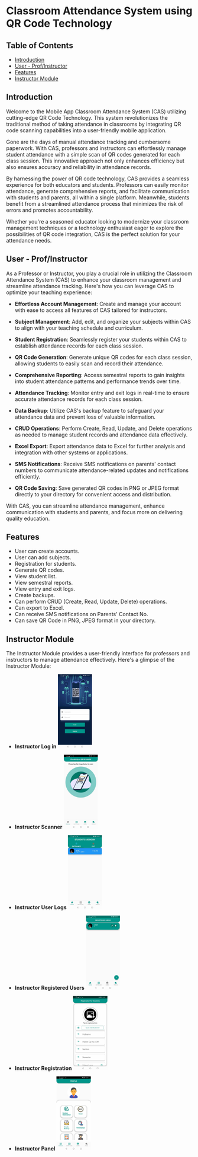 # Classroom Attendance System using QR Code Technology

## Table of Contents

- [Introduction](#introduction)
- [User - Prof/Instructor](#user---prof-instructor)
- [Features](#features)
- [Instructor Module](#instructor-module)

## Introduction

Welcome to the Mobile App Classroom Attendance System (CAS) utilizing cutting-edge QR Code Technology. This system revolutionizes the traditional method of taking attendance in classrooms by integrating QR code scanning capabilities into a user-friendly mobile application.

Gone are the days of manual attendance tracking and cumbersome paperwork. With CAS, professors and instructors can effortlessly manage student attendance with a simple scan of QR codes generated for each class session. This innovative approach not only enhances efficiency but also ensures accuracy and reliability in attendance records.

By harnessing the power of QR code technology, CAS provides a seamless experience for both educators and students. Professors can easily monitor attendance, generate comprehensive reports, and facilitate communication with students and parents, all within a single platform. Meanwhile, students benefit from a streamlined attendance process that minimizes the risk of errors and promotes accountability.

Whether you're a seasoned educator looking to modernize your classroom management techniques or a technology enthusiast eager to explore the possibilities of QR code integration, CAS is the perfect solution for your attendance needs.

## User - Prof/Instructor

As a Professor or Instructor, you play a crucial role in utilizing the Classroom Attendance System (CAS) to enhance your classroom management and streamline attendance tracking. Here's how you can leverage CAS to optimize your teaching experience:

- **Effortless Account Management**: Create and manage your account with ease to access all features of CAS tailored for instructors.

- **Subject Management**: Add, edit, and organize your subjects within CAS to align with your teaching schedule and curriculum.

- **Student Registration**: Seamlessly register your students within CAS to establish attendance records for each class session.

- **QR Code Generation**: Generate unique QR codes for each class session, allowing students to easily scan and record their attendance.

- **Comprehensive Reporting**: Access semestral reports to gain insights into student attendance patterns and performance trends over time.

- **Attendance Tracking**: Monitor entry and exit logs in real-time to ensure accurate attendance records for each class session.

- **Data Backup**: Utilize CAS's backup feature to safeguard your attendance data and prevent loss of valuable information.

- **CRUD Operations**: Perform Create, Read, Update, and Delete operations as needed to manage student records and attendance data effectively.

- **Excel Export**: Export attendance data to Excel for further analysis and integration with other systems or applications.

- **SMS Notifications**: Receive SMS notifications on parents' contact numbers to communicate attendance-related updates and notifications efficiently.

- **QR Code Saving**: Save generated QR codes in PNG or JPEG format directly to your directory for convenient access and distribution.

With CAS, you can streamline attendance management, enhance communication with students and parents, and focus more on delivering quality education.

## Features

- User can create accounts.
- User can add subjects.
- Registration for students.
- Generate QR codes.
- View student list.
- View semestral reports.
- View entry and exit logs.
- Create backups.
- Can perform CRUD (Create, Read, Update, Delete) operations.
- Can export to Excel.
- Can receive SMS notifications on Parents' Contact No.
- Can save QR Code in PNG, JPEG format in your directory.

## Instructor Module

The Instructor Module provides a user-friendly interface for professors and instructors to manage attendance effectively. Here's a glimpse of the Instructor Module:

- **Instructor Log in**
  <img src="LogQRTech/images/login.jpg" alt="Instructor Log in" height="200">

- **Instructor Scanner**
  <img src="LogQRTech/images/scanner.jpg" alt="Instructor Scanner" height="200">

- **Instructor User Logs**
  <img src="LogQRTech/images/entrylogs.jpg" alt="Instructor User Logs" height="200">

- **Instructor Registered Users**
  <img src="LogQRTech/images/register1.jpg" alt="Instructor Registered Users" height="200">

- **Instructor Registration**
  <img src="LogQRTech/images/registration.jpg" alt="Instructor Registration" height="200">

- **Instructor Panel**
  <img src="LogQRTech/images/profile.jpg" alt="Instructor Panel" height="200">
